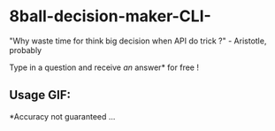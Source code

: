 # 8ball-decision-maker-CLI-
"Why waste time for think big decision when API do trick ?" - Aristotle, probably

Type in a question and receive _an_ answer* for free !

## Usage GIF:










*Accuracy not guaranteed ... 